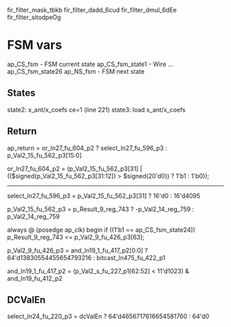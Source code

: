 fir_filter_mask_tbkb
fir_filter_dadd_6cud
fir_filter_dmul_6dEe
fir_filter_sitodpeOg

# FSM vars
ap_CS_fsm - FSM current state
	ap_CS_fsm_state1 - Wire
	...
	ap_CS_fsm_state26
ap_NS_fsm - FSM next state

## States
state2: x_ant/x_coefs ce=1 (line 221)
state3: load x_ant/x_coefs

## Return
ap_return = or_ln27_fu_604_p2 ?
	select_ln27_fu_596_p3 :
	p_Val2_15_fu_562_p3[15:0]

or_ln27_fu_604_p2 = (p_Val2_15_fu_562_p3[31] |
	(($signed(p_Val2_15_fu_562_p3[31:12]) > $signed(20'd0)) ? 1'b1 : 1'b0));

---------------
select_ln27_fu_596_p3 = p_Val2_15_fu_562_p3[31] ?
	16'd0 :
	16'd4095

p_Val2_15_fu_562_p3 = p_Result_9_reg_743 ?
	-p_Val2_14_reg_759 :
	p_Val2_14_reg_759

always @ (posedge ap_clk) begin
    if ((1'b1 == ap_CS_fsm_state24))
		p_Result_9_reg_743 <= p_Val2_9_fu_426_p3[63];

p_Val2_9_fu_426_p3 = and_ln19_1_fu_417_p2[0:0] ? 
	64'd13830554455654793216 :
	bitcast_ln475_fu_422_p1

and_ln19_1_fu_417_p2 = (p_Val2_s_fu_227_p1[62:52] < 11'd1023) & and_ln19_fu_412_p2

## DCValEn
select_ln24_fu_220_p3 = dcValEn ?
	64'd4656717616654581760 :
	64'd0

